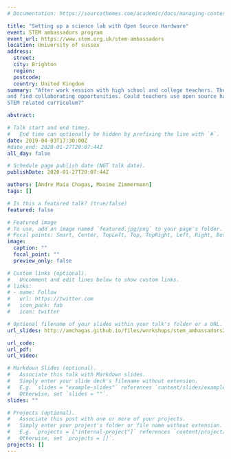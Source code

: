```yaml
---
# Documentation: https://sourcethemes.com/academic/docs/managing-content/

title: "Setting up a science lab with Open Source Hardware"
event: STEM ambassadors program
event_url: https://www.stem.org.uk/stem-ambassadors
location: University of sussex
address:
  street:
  city: Brighton
  region:
  postcode:
  country: United Kingdom
summary: "After work session with high school and college teachers. The main goals of the session were to start a dialogue
and find collaborating opportunities. Could teachers use open source hardware to introduce more practical activities in
STEM related curriculum?"

abstract:

# Talk start and end times.
#   End time can optionally be hidden by prefixing the line with `#`.
date: 2019-04-03T17:30:00Z
#date_end: 2020-01-27T20:07:44Z
all_day: false

# Schedule page publish date (NOT talk date).
publishDate: 2020-01-27T20:07:44Z

authors: [Andre Maia Chagas, Maxime Zimmermann]
tags: []

# Is this a featured talk? (true/false)
featured: false

# Featured image
# To use, add an image named `featured.jpg/png` to your page's folder.
# Focal points: Smart, Center, TopLeft, Top, TopRight, Left, Right, BottomLeft, Bottom, BottomRight.
image:
  caption: ""
  focal_point: ""
  preview_only: false

# Custom links (optional).
#   Uncomment and edit lines below to show custom links.
# links:
# - name: Follow
#   url: https://twitter.com
#   icon_pack: fab
#   icon: twitter

# Optional filename of your slides within your talk's folder or a URL.
url_slides: http://amchagas.github.io/files/workshops/stem_ambassadors2.pdf

url_code:
url_pdf:
url_video:

# Markdown Slides (optional).
#   Associate this talk with Markdown slides.
#   Simply enter your slide deck's filename without extension.
#   E.g. `slides = "example-slides"` references `content/slides/example-slides.md`.
#   Otherwise, set `slides = ""`.
slides: ""

# Projects (optional).
#   Associate this post with one or more of your projects.
#   Simply enter your project's folder or file name without extension.
#   E.g. `projects = ["internal-project"]` references `content/project/deep-learning/index.md`.
#   Otherwise, set `projects = []`.
projects: []
---
```


